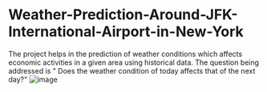 # Weather-Prediction-Around-JFK-International-Airport-in-New-York
The project helps in the prediction of weather conditions which affects  economic activities in a given area  using historical data. The question being addressed is " Does the weather condition of today affects that of the next day?"
![image](https://user-images.githubusercontent.com/94548340/220892020-8594ce5a-d02d-49ab-a059-24f023f371d3.png)

